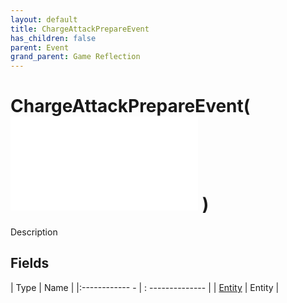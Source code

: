 ```yaml
---
layout: default
title: ChargeAttackPrepareEvent
has_children: false
parent: Event
grand_parent: Game Reflection
---
```

# ChargeAttackPrepareEvent( ![ EntityEventBase ](game-reflection/events/entity_event_base.md) )
Description 

## Fields
| Type | Name |
|:------------ - | : -------------- |
| [Entity](game-reflection/classes/entity.md) | Entity |
